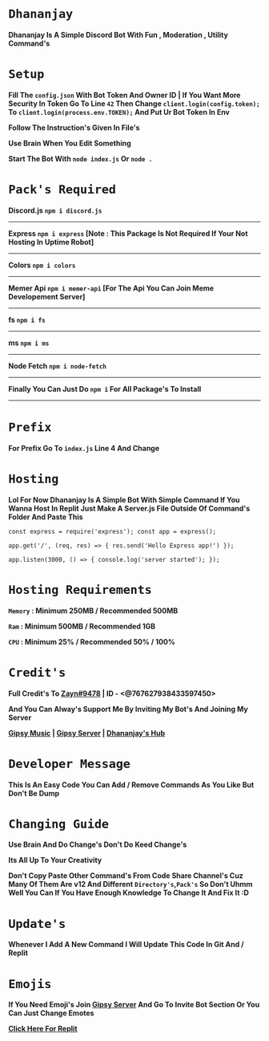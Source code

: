 # `Dhananjay`
**Dhananjay Is A Simple Discord Bot With Fun , Moderation , Utility Command's**

# `Setup`
**Fill The `config.json` With Bot Token And Owner ID | If You Want More Security In Token Go To Line `42` Then Change `client.login(config.token);` To `client.login(process.env.TOKEN);` And Put Ur Bot Token In Env**

**Follow The Instruction's Given In File's**

**Use Brain When You Edit Something**

**Start The Bot With `node index.js` Or `node .`**

# **`Pack's Required`**

**Discord.js `npm i discord.js`**

----
**Express `npm i express` [Note : This Package Is Not Required If Your Not Hosting In Uptime Robot]**

-------
**Colors `npm i colors`**

----
**Memer Api `npm i memer-api` [For The Api You Can Join Meme Developement Server]**

---
**fs `npm i fs`**

---
**ms `npm i ms`**

----
**Node Fetch `npm i node-fetch`**

-----
**Finally You Can Just Do `npm i` For All Package's To Install**

----
# `Prefix`
**For Prefix Go To `index.js` Line 4 And Change**

# `Hosting`

**Lol For Now Dhananjay Is A Simple Bot With Simple Command If You Wanna Host In Replit Just Make A Server.js File Outside Of Command's Folder And Paste This**

`const express = require('express');
const app = express();`

`app.get('/', (req, res) => {
  res.send('Hello Express app!')
});`

`app.listen(3000, () => {
  console.log('server started');
});`

# `Hosting Requirements`
**`Memory` : Minimum 250MB / Recommended 500MB**

**`Ram` : Minimum 500MB / Recommended 1GB**

**`CPU` : Minimum 25% / Recommended 50% / 100%**

# `Credit's`

**Full Credit's To [Zayn#9478](https://dsc.gg/gipsy) | ID - <@767627938433597450>**

**And You Can Alway's Support Me By Inviting My Bot's And Joining My Server**

**[Gipsy Music](https://dsc.gg/gispymusic) | [Gipsy Server](https://dsc.gg/gipsy) | [Dhananjay's Hub](https://dsc.gg/dhananjaymemeshub)**
# `Developer Message`

**This Is An Easy Code You Can Add / Remove Commands As You Like But Don't Be Dump**

# `Changing Guide`

**Use Brain And Do Change's Don't Do Keed Change's**

**Its All Up To Your Creativity**

**Don't Copy Paste Other Command's From Code Share Channel's Cuz Many Of Them Are v12 And Different `Directory's`,`Pack's` So Don't Uhmm Well You Can If You Have Enough Knowledge To Change It And Fix It :D**

# **`Update's`**

**Whenever I Add A New Command I Will Update This Code In Git And / Replit**

# `Emojis`

**If You Need Emoji's Join [Gipsy Server](https://dsc.gg/gipsy) And Go To Invite Bot Section Or You Can Just Change Emotes**

**[Click Here For Replit](https://replit.com/@DhananjayEfx/Dhananjay#config.json)**
